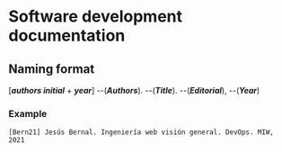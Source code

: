 # Software development documentation

## Naming format

[***authors initial*** + ***year***] --(***Authors***). --(***Title***). --(***Editorial***), --(***Year***)

### Example
	[Bern21] Jesús Bernal. Ingeniería web visión general. DevOps. MIW, 2021
